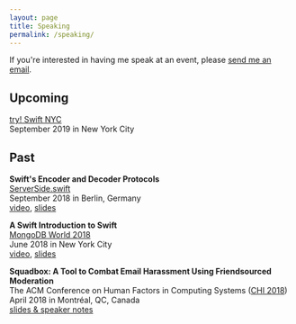 ```yaml
---
layout: page
title: Speaking
permalink: /speaking/
---
```


If you're interested in having me speak at an event, please [send me an email](mailto:kaitlinmahar@gmail.com).

## Upcoming
[try! Swift NYC](https://www.tryswift.co/events/2019/nyc/)<br>
September 2019 in New York City

## Past
**Swift's Encoder and Decoder Protocols**<br>
[ServerSide.swift](https://www.serversideswift.info/)<br>
September 2018 in Berlin, Germany<br>
[video](https://www.youtube.com/watch?v=yL5Ff5p1hyc), [slides](/files/encoder_decoder_slides.pdf)

**A Swift Introduction to Swift**<br>
[MongoDB World 2018](https://www.mongodb.com/world18)<br>
June 2018 in New York City<br>
[video](https://explore.mongodb.com/mongodb-world-2018/kaitlin-mahar-a-swift-introduction-to-swift), [slides](https://explore.mongodb.com/mongodb-2018-session-slide-decks/mongodb-world-2018-a-swift-introduction-to-swift-2)

**Squadbox: A Tool to Combat Email Harassment Using Friendsourced Moderation**<br>
The ACM Conference on Human Factors in Computing Systems ([CHI 2018](https://chi2018.acm.org/))<br>
April 2018 in Montréal, QC, Canada<br>
[slides & speaker notes](https://people.csail.mit.edu/axz/squadbox.html)